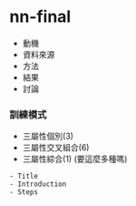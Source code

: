 # nn-final

-   動機
-   資料來源
-   方法
-   結果
-   討論

### 訓練模式

-   三屬性個別(3)
-   三屬性交叉組合(6)
-   三屬性綜合(1)
    (要這麼多種嗎)

```text
- Title
- Introduction
- Steps
```
